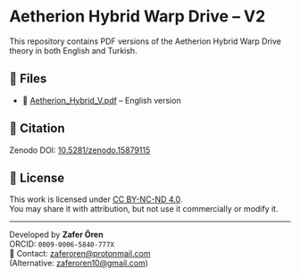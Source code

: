 # Aetherion Hybrid Warp Drive – V2

This repository contains PDF versions of the Aetherion Hybrid Warp Drive theory in both English and Turkish.

## 📘 Files

- 📄 [Aetherion_Hybrid_V.pdf](docs/Aetherion_Hybrid_V.pdf) – English version

## 🔗 Citation

Zenodo DOI: [10.5281/zenodo.15879115](https://doi.org/10.5281/zenodo.15849408)

## 🧠 License

This work is licensed under [CC BY-NC-ND 4.0](https://creativecommons.org/licenses/by-nc-nd/4.0/).  
You may share it with attribution, but not use it commercially or modify it.

---

Developed by **Zafer Ören**  
ORCID: `0009-0006-5840-777X`  
📧 Contact: zaferoren@protonmail.com  
(Alternative: zaferoren10@gmail.com)
